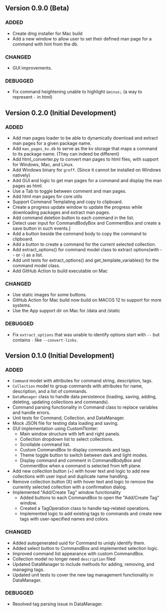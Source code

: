 ## Version 0.9.0 (Beta)

### ADDED
* Create dmg installer for Mac build
* Add a new window to allow user to set their defined man page for a command with hint from the db.

### CHANGED
* GUI improvements.

### DEBUGGED
* Fix command heightening unable to highlight `&minus;` (a way to represent `-` in html)

## Version 0.2.0 (Initial Development)

### ADDED
* Add man pages loader to be able to dynamically download and extract man pages for a given package name.
* Add `man_pages_kv.db` to serve as the kv storage that maps a command to its package name. (They can indeed be different)
* Add html_converter.py to convert man pages to html files, with support for Windows, Mac, and Linux.
* Add Windows binary for `groff`. (Since it cannot be installed on Windows natively)
* Add GUI and logic to get man pages for a command and display the man pages as html.
* Use a Tab to toggle between comment and man pages.
* Add html man pages for core utils
* Support Command Templating and copy to clipboard.
* Create a progress update window to update the progress while downloading packages and extract man pages.
* Add command deletion button to each command in the list.
* Detect user input for CommandBodyBox and CommentBox and create a save button in such events.]
* Add a button beside the command body to copy the command to clipboard.
* Add a button to create a command for the current selected collection.
* Add extract_options() for command model class to extract options(with -- or -) as a list.
* Add unit tests for extract_options() and get_template_variables() for the command model class.
* Add GitHub Action to build executable on Mac

### CHANGED
* Use static images for some buttons.
* GitHub Action for Mac build now build on MACOS 12 to support for more systems.
* Use the App support dir on Mac for /data and /static

### DEBUGGED
* Fix `extract_options` that was unable to identify options start with `--` but contains `-` like `--convert-links`.

## Version 0.1.0 (Initial Development)

### ADDED
* `Command` model with attributes for command string, description, tags.
* `Collection` model to group commands with attributes for name, description, and a list of commands.
* `DataManager` class to handle data persistence (loading, saving, adding, deleting, updating collections and commands).
* Command parsing functionality in Command class to replace variables and handle errors.
* Unit tests for Command, Collection, and DataManager.
* Mock JSON file for testing data loading and saving.
* GUI implementation using CustomTkinter:
    * Main window structure with left and right panels.
    * Collection dropdown list to select collections.
    * Scrollable command list.
    * Custom CommandBox to display commands and tags.
    * Theme toggle button to switch between dark and light modes.
    * Display command and comment in CommandBodyBox and CommentBox when a command is selected from left plane.
* Add new collection button (+) with hover text and logic to add new collections with user input and duplicate name handling.
* Remove collection button (X) with hover text and logic to remove the currently selected collection with a confirmation dialog.
* Implemented "Add/Create Tag" window functionality
    * Added buttons to each CommandBox to open the "Add/Create Tag" window.
    * Created a TagOperation class to handle tag-related operations.
    * Implemented logic to add existing tags to commands and create new tags with user-specified names and colors.


### CHANGED
* Added autogenerated uuid for Command to uniqly identify them.
* Added select button to CommandBox and implemented selection logic.
* Improved command list appearance with custom CommandBox.
* Collection model no longer need `description` filed
* Updated DataManager to include methods for adding, removing, and managing tags.
* Updated unit tests to cover the new tag management functionality in DataManager.


### DEBUGGED
* Resolved tag parsing issue in DataManager.